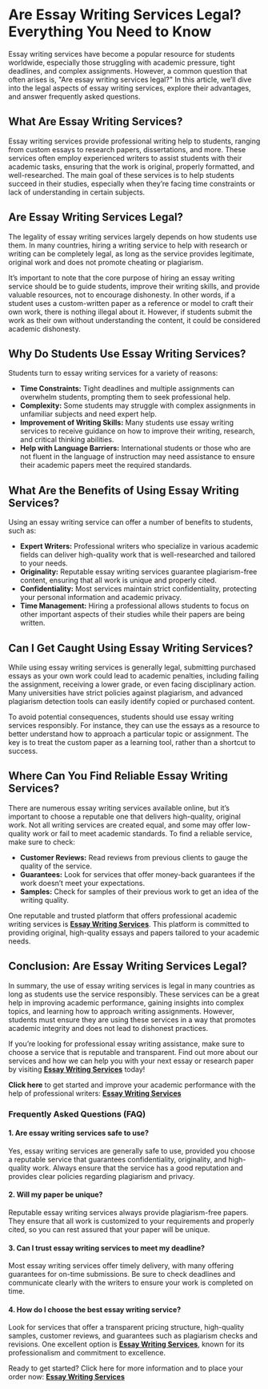 # Are Essay Writing Services Legal? Everything You Need to Know

Essay writing services have become a popular resource for students worldwide, especially those struggling with academic pressure, tight deadlines, and complex assignments. However, a common question that often arises is, "Are essay writing services legal?" In this article, we’ll dive into the legal aspects of essay writing services, explore their advantages, and answer frequently asked questions.

## What Are Essay Writing Services?

Essay writing services provide professional writing help to students, ranging from custom essays to research papers, dissertations, and more. These services often employ experienced writers to assist students with their academic tasks, ensuring that the work is original, properly formatted, and well-researched. The main goal of these services is to help students succeed in their studies, especially when they’re facing time constraints or lack of understanding in certain subjects.

## Are Essay Writing Services Legal?

The legality of essay writing services largely depends on how students use them. In many countries, hiring a writing service to help with research or writing can be completely legal, as long as the service provides legitimate, original work and does not promote cheating or plagiarism.

It’s important to note that the core purpose of hiring an essay writing service should be to guide students, improve their writing skills, and provide valuable resources, not to encourage dishonesty. In other words, if a student uses a custom-written paper as a reference or model to craft their own work, there is nothing illegal about it. However, if students submit the work as their own without understanding the content, it could be considered academic dishonesty.

## Why Do Students Use Essay Writing Services?

Students turn to essay writing services for a variety of reasons:

- **Time Constraints:** Tight deadlines and multiple assignments can overwhelm students, prompting them to seek professional help.
- **Complexity:** Some students may struggle with complex assignments in unfamiliar subjects and need expert help.
- **Improvement of Writing Skills:** Many students use essay writing services to receive guidance on how to improve their writing, research, and critical thinking abilities.
- **Help with Language Barriers:** International students or those who are not fluent in the language of instruction may need assistance to ensure their academic papers meet the required standards.

## What Are the Benefits of Using Essay Writing Services?

Using an essay writing service can offer a number of benefits to students, such as:

- **Expert Writers:** Professional writers who specialize in various academic fields can deliver high-quality work that is well-researched and tailored to your needs.
- **Originality:** Reputable essay writing services guarantee plagiarism-free content, ensuring that all work is unique and properly cited.
- **Confidentiality:** Most services maintain strict confidentiality, protecting your personal information and academic privacy.
- **Time Management:** Hiring a professional allows students to focus on other important aspects of their studies while their papers are being written.

## Can I Get Caught Using Essay Writing Services?

While using essay writing services is generally legal, submitting purchased essays as your own work could lead to academic penalties, including failing the assignment, receiving a lower grade, or even facing disciplinary action. Many universities have strict policies against plagiarism, and advanced plagiarism detection tools can easily identify copied or purchased content.

To avoid potential consequences, students should use essay writing services responsibly. For instance, they can use the essays as a resource to better understand how to approach a particular topic or assignment. The key is to treat the custom paper as a learning tool, rather than a shortcut to success.

## Where Can You Find Reliable Essay Writing Services?

There are numerous essay writing services available online, but it’s important to choose a reputable one that delivers high-quality, original work. Not all writing services are created equal, and some may offer low-quality work or fail to meet academic standards. To find a reliable service, make sure to check:

- **Customer Reviews:** Read reviews from previous clients to gauge the quality of the service.
- **Guarantees:** Look for services that offer money-back guarantees if the work doesn’t meet your expectations.
- **Samples:** Check for samples of their previous work to get an idea of the writing quality.

One reputable and trusted platform that offers professional academic writing services is [**Essay Writing Services**](https://tinyurl.com/topessay?keyword=are+essay+writing+services+legal). This platform is committed to providing original, high-quality essays and papers tailored to your academic needs.

## Conclusion: Are Essay Writing Services Legal?

In summary, the use of essay writing services is legal in many countries as long as students use the service responsibly. These services can be a great help in improving academic performance, gaining insights into complex topics, and learning how to approach writing assignments. However, students must ensure they are using these services in a way that promotes academic integrity and does not lead to dishonest practices.

If you’re looking for professional essay writing assistance, make sure to choose a service that is reputable and transparent. Find out more about our services and how we can help you with your next essay or research paper by visiting [**Essay Writing Services**](https://tinyurl.com/topessay?keyword=are+essay+writing+services+legal) today!

**Click here** to get started and improve your academic performance with the help of professional writers: [**Essay Writing Services**](https://tinyurl.com/topessay?keyword=are+essay+writing+services+legal)

### Frequently Asked Questions (FAQ)

#### 1. Are essay writing services safe to use?

Yes, essay writing services are generally safe to use, provided you choose a reputable service that guarantees confidentiality, originality, and high-quality work. Always ensure that the service has a good reputation and provides clear policies regarding plagiarism and privacy.

#### 2. Will my paper be unique?

Reputable essay writing services always provide plagiarism-free papers. They ensure that all work is customized to your requirements and properly cited, so you can rest assured that your paper will be unique.

#### 3. Can I trust essay writing services to meet my deadline?

Most essay writing services offer timely delivery, with many offering guarantees for on-time submissions. Be sure to check deadlines and communicate clearly with the writers to ensure your work is completed on time.

#### 4. How do I choose the best essay writing service?

Look for services that offer a transparent pricing structure, high-quality samples, customer reviews, and guarantees such as plagiarism checks and revisions. One excellent option is [**Essay Writing Services**](https://tinyurl.com/topessay?keyword=are+essay+writing+services+legal), known for its professionalism and commitment to excellence.

Ready to get started? Click here for more information and to place your order now: [**Essay Writing Services**](https://tinyurl.com/topessay?keyword=are+essay+writing+services+legal)
